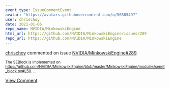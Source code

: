 ```yaml
---
event_type: IssueCommentEvent
avatar: "https://avatars.githubusercontent.com/u/5080549?"
user: chrischoy
date: 2021-01-06
repo_name: NVIDIA/MinkowskiEngine
html_url: https://github.com/NVIDIA/MinkowskiEngine/issues/289
repo_url: https://github.com/NVIDIA/MinkowskiEngine
---
```


<a href='https://github.com/chrischoy' target='_blank'>chrischoy</a> commented on issue <a href='https://github.com/NVIDIA/MinkowskiEngine/issues/289' target='_blank'>NVIDIA/MinkowskiEngine#289</a>.

<small>The SEBlock is implemented on https://github.com/NVIDIA/MinkowskiEngine/blob/master/MinkowskiEngine/modules/senet_block.py#L50....</small>

<a href='https://github.com/NVIDIA/MinkowskiEngine/issues/289' target='_blank'>View Comment</a>
